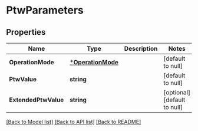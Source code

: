 # PtwParameters

## Properties
Name | Type | Description | Notes
------------ | ------------- | ------------- | -------------
**OperationMode** | [***OperationMode**](OperationMode.md) |  | [default to null]
**PtwValue** | **string** |  | [default to null]
**ExtendedPtwValue** | **string** |  | [optional] [default to null]

[[Back to Model list]](../README.md#documentation-for-models) [[Back to API list]](../README.md#documentation-for-api-endpoints) [[Back to README]](../README.md)

